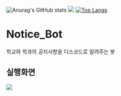 ![Anurag's GitHub stats](https://github-readme-stats.vercel.app/api?username=taeksin&show_icons=true&theme=radical)
<img src="https://capsule-render.vercel.app/api?type=waving&color=54aeff&height=150&section=header" />
[![Top Langs](https://github-readme-stats.vercel.app/api/top-langs/?username=taeksin)](https://github.com/anuraghazra/github-readme-stats)
# Notice_Bot
  학교와 학과의 공지사항을 디스코드로 알려주는 봇

## 실행화면




<img src="https://capsule-render.vercel.app/api?type=waving&color=54aeff&height=150&section=footer" />
